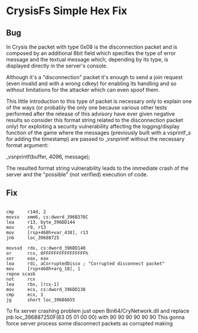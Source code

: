 # CrysisFs Simple Hex Fix


## Bug

In Crysis the packet with type 0x08 is the disconnection packet and is
composed by an additional 8bit field which specifies the type of error
message and the textual message which, depending by its type, is
displayed directly in the server's console.

Although it's a "disconnection" packet it's enough to send a join
request (even invalid and with a wrong cdkey) for enabling its handling
and so without limitations for the attacker which can even spoof them.

This little introduction to this type of packet is necessary only to
explain one of the ways (or probably the only one because various other
tests performed after the release of this advisory have ever given
negative results so consider this format string related to the
disconnection packet only) for exploiting a security vulnerability
affecting the logging/display function of the game where the messages
(previously built with a vsprintf_s for adding the timestamp) are
passed to _vsnprintf without the necessary format argument:

  _vsnprintf(buffer, 4096, message);

The resulted format string vulnerability leads to the immediate crash
of the server and the "possible" (not verified) execution of code.

## Fix

<pre><code>
cmp     r14d, 2
movss   xmm6, cs:dword_396B376C
lea     r13, byte_396DD144
mov     r9, r13
mov     [rsp+468h+var_438], r13
jnb     loc_39688725

movsxd  rdx, cs:dword_396DD140
or      rcx, 0FFFFFFFFFFFFFFFFh
xor     eax, eax
lea     rdi, aCorruptedDisco ; "Corrupted disconnect packet"
mov     [rsp+468h+arg_18], 1
repne scasb
not     rcx
lea     rbx, [rcx-1]
mov     ecx, cs:dword_396DD138
cmp     ecx, 1
jg      short loc_39688655
</code></pre>

To fix server crashing problem just open Bin64/CryNetwork.dll 
and replace jnb loc_396887250F(83 05 01 00 00) with 90 90 90 90 90 90
This gonna force server process some disconnect packets as corrupted
making  
